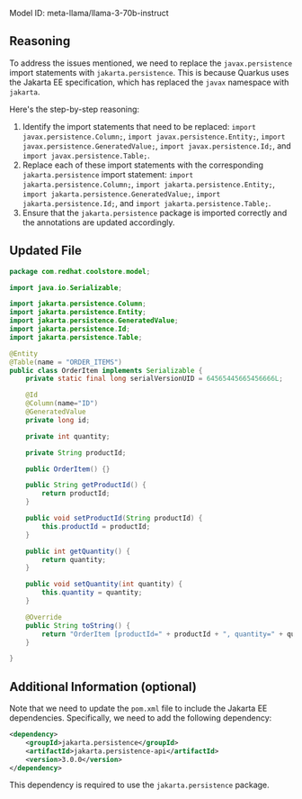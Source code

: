 Model ID: meta-llama/llama-3-70b-instruct
## Reasoning

To address the issues mentioned, we need to replace the `javax.persistence` import statements with `jakarta.persistence`. This is because Quarkus uses the Jakarta EE specification, which has replaced the `javax` namespace with `jakarta`.

Here's the step-by-step reasoning:

1. Identify the import statements that need to be replaced: `import javax.persistence.Column;`, `import javax.persistence.Entity;`, `import javax.persistence.GeneratedValue;`, `import javax.persistence.Id;`, and `import javax.persistence.Table;`.
2. Replace each of these import statements with the corresponding `jakarta.persistence` import statement: `import jakarta.persistence.Column;`, `import jakarta.persistence.Entity;`, `import jakarta.persistence.GeneratedValue;`, `import jakarta.persistence.Id;`, and `import jakarta.persistence.Table;`.
3. Ensure that the `jakarta.persistence` package is imported correctly and the annotations are updated accordingly.

## Updated File

```java
package com.redhat.coolstore.model;

import java.io.Serializable;

import jakarta.persistence.Column;
import jakarta.persistence.Entity;
import jakarta.persistence.GeneratedValue;
import jakarta.persistence.Id;
import jakarta.persistence.Table;

@Entity
@Table(name = "ORDER_ITEMS")
public class OrderItem implements Serializable {
    private static final long serialVersionUID = 64565445665456666L;

    @Id
    @Column(name="ID")
    @GeneratedValue
    private long id;

    private int quantity;

    private String productId;

    public OrderItem() {}

    public String getProductId() {
        return productId;
    }

    public void setProductId(String productId) {
        this.productId = productId;
    }

    public int getQuantity() {
        return quantity;
    }

    public void setQuantity(int quantity) {
        this.quantity = quantity;
    }

    @Override
    public String toString() {
        return "OrderItem [productId=" + productId + ", quantity=" + quantity + "]";
    }

}
```

## Additional Information (optional)

Note that we need to update the `pom.xml` file to include the Jakarta EE dependencies. Specifically, we need to add the following dependency:

```xml
<dependency>
    <groupId>jakarta.persistence</groupId>
    <artifactId>jakarta.persistence-api</artifactId>
    <version>3.0.0</version>
</dependency>
```

This dependency is required to use the `jakarta.persistence` package.